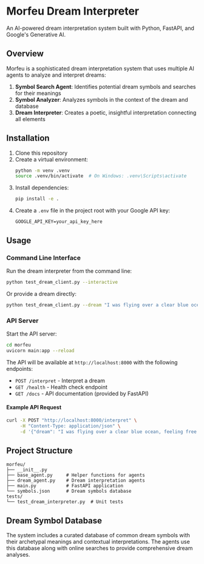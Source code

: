 # Morfeu Dream Interpreter

An AI-powered dream interpretation system built with Python, FastAPI, and Google's Generative AI.

## Overview

Morfeu is a sophisticated dream interpretation system that uses multiple AI agents to analyze and interpret dreams:

1. **Symbol Search Agent**: Identifies potential dream symbols and searches for their meanings
2. **Symbol Analyzer**: Analyzes symbols in the context of the dream and database
3. **Dream Interpreter**: Creates a poetic, insightful interpretation connecting all elements

## Installation

1. Clone this repository
2. Create a virtual environment:
   ```bash
   python -m venv .venv
   source .venv/bin/activate  # On Windows: .venv\Scripts\activate
   ```
3. Install dependencies:
   ```bash
   pip install -e .
   ```
4. Create a `.env` file in the project root with your Google API key:
   ```
   GOOGLE_API_KEY=your_api_key_here
   ```

## Usage

### Command Line Interface

Run the dream interpreter from the command line:

```bash
python test_dream_client.py --interactive
```

Or provide a dream directly:

```bash
python test_dream_client.py --dream "I was flying over a clear blue ocean, feeling free and peaceful."
```

### API Server

Start the API server:

```bash
cd morfeu
uvicorn main:app --reload
```

The API will be available at `http://localhost:8000` with the following endpoints:
- `POST /interpret` - Interpret a dream
- `GET /health` - Health check endpoint
- `GET /docs` - API documentation (provided by FastAPI)

#### Example API Request

```bash
curl -X POST "http://localhost:8000/interpret" \
     -H "Content-Type: application/json" \
     -d '{"dream": "I was flying over a clear blue ocean, feeling free and peaceful."}'
```

## Project Structure

```
morfeu/
├── __init__.py
├── base_agent.py     # Helper functions for agents
├── dream_agent.py    # Dream interpretation agents
├── main.py           # FastAPI application
└── symbols.json      # Dream symbols database
tests/
└── test_dream_interpreter.py  # Unit tests
```

## Dream Symbol Database

The system includes a curated database of common dream symbols with their archetypal meanings and contextual interpretations. The agents use this database along with online searches to provide comprehensive dream analyses.